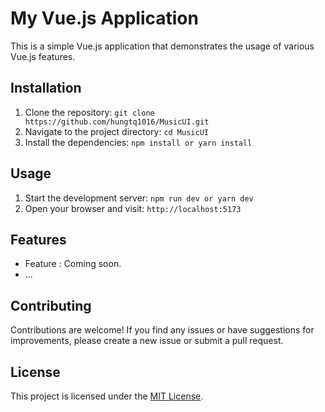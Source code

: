 # My Vue.js Application

This is a simple Vue.js application that demonstrates the usage of various Vue.js features.

## Installation

1. Clone the repository: `git clone https://github.com/hungtq1016/MusicUI.git`
2. Navigate to the project directory: `cd MusicUI`
3. Install the dependencies: `npm install or yarn install`

## Usage

1. Start the development server: `npm run dev or yarn dev`
2. Open your browser and visit: `http://localhost:5173`

## Features

- Feature : Coming soon.
- ...

## Contributing

Contributions are welcome! If you find any issues or have suggestions for improvements, please create a new issue or submit a pull request.

## License

This project is licensed under the [MIT License](LICENSE).
